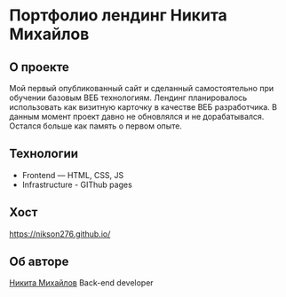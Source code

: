 # Портфолио лендинг Никита Михайлов

## О проекте 
Мой первый опубликованный сайт и сделанный самостоятельно при обучении базовым ВЕБ технологиям.
Лендинг планировалось использовать как визитную карточку в качестве ВЕБ разработчика.
В данным момент проект давно не обновлялся и не дорабатывался. Остался больше как память о первом опыте.


## Технологии
* Frontend — HTML, CSS, JS
* Infrastructure - GIThub pages

## Хост
https://nikson276.github.io/


## Об авторе
[Никита Михайлов](https://github.com/Nikson276)
Back-end developer

